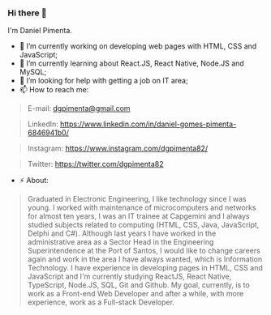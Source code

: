 ### Hi there 👋


I'm Daniel Pimenta.


- 🔭 I’m currently working on developing web pages with HTML, CSS and JavaScript;
- 🌱 I’m currently learning about React.JS, React Native, Node.JS and MySQL;
- 🤔 I’m looking for help with getting a job on IT area;
- 📫 How to reach me: 

>E-mail: dgpimenta@gmail.com

>LinkedIn: https://www.linkedin.com/in/daniel-gomes-pimenta-6846941b0/

>Instagram: https://www.instagram.com/dgpimenta82/

>Twitter: https://twitter.com/dgpimenta82

- ⚡ About:
>Graduated in Electronic Engineering, I like technology since I was young.
I worked with maintenance of microcomputers and networks for almost ten years, I was an IT trainee at Capgemini and I always studied subjects related to computing (HTML, CSS, Java, JavaScript, Delphi and C#). 
Although last years I have worked in the administrative area as a Sector Head in the Engineering Superintendence at the Port of Santos, I would like to change careers again and work in the area I have always wanted, which is Information Technology.
I have experience in developing pages in HTML, CSS and JavaScript and I'm currently studying ReactJS, React Native, TypeScript, Node.JS, SQL, Git and Github.
My goal, currently, is to work as a Front-end Web Developer and after a while, with more experience, work as a Full-stack Developer.
